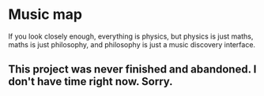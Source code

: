 # Music map

If you look closely enough, everything is physics, but physics is just maths, maths is just philosophy, and philosophy is just a music discovery interface.

## This project was never finished and abandoned. I don't have time right now. Sorry.
